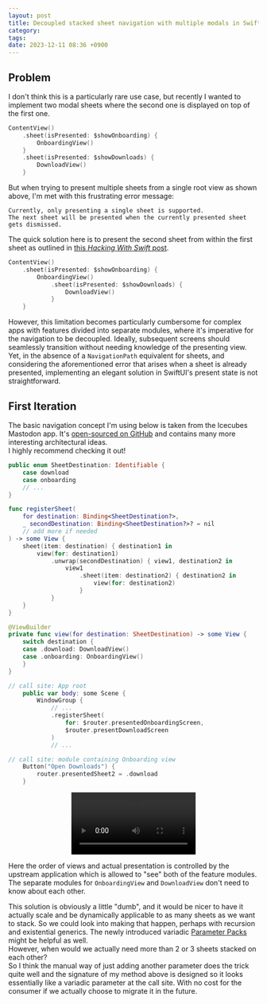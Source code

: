 ```yaml
---
layout: post
title: Decoupled stacked sheet navigation with multiple modals in SwiftUI
category:
tags:
date: 2023-12-11 08:36 +0900
---
```

## Problem

I don't think this is a particularly rare use case, but recently I wanted to implement two modal sheets where the second one is displayed on top of the first one.


```swift
ContentView()
    .sheet(isPresented: $showOnboarding) {
        OnboardingView() 
    }
    .sheet(isPresented: $showDownloads) {
        DownloadView()
    }
```

But when trying to present multiple sheets from a single root view as shown above, I'm met with this frustrating error message:

```console
Currently, only presenting a single sheet is supported.  
The next sheet will be presented when the currently presented sheet gets dismissed.
```

The quick solution here is to present the second sheet from within the first sheet as outlined in [this *Hacking With Swift* post](https://www.hackingwithswift.com/quick-start/swiftui/how-to-present-multiple-sheets).

```swift
ContentView()
    .sheet(isPresented: $showOnboarding) {
        OnboardingView()
            .sheet(isPresented: $showDownloads) {
                DownloadView()
            }
    }
```

However, this limitation becomes particularly cumbersome for complex apps with features divided into separate modules, where it's imperative for the navigation to be decoupled. Ideally, subsequent screens should seamlessly transition without needing knowledge of the presenting view. Yet, in the absence of a `NavigationPath` equivalent for sheets, and considering the aforementioned error that arises when a sheet is already presented, implementing an elegant solution in SwiftUI's present state is not straightforward. 

## First Iteration

The basic navigation concept I'm using below is taken from the Icecubes Mastodon app. 
It's [open-sourced on GitHub](https://github.com/Dimillian/IceCubesApp) and contains many more interesting architectural ideas.  
I highly recommend checking it out!

```swift
public enum SheetDestination: Identifiable {
    case download
    case onboarding
    // ...
}

func registerSheet(
    for destination: Binding<SheetDestination?>,
    _ secondDestination: Binding<SheetDestination?>? = nil
    // add more if needed
) -> some View {
    sheet(item: destination) { destination1 in
        view(for: destination1)
            .unwrap(secondDestination) { view1, destination2 in
                view1
                    .sheet(item: destination2) { destination2 in
                        view(for: destination2)
                    }
            }
    }
}

@ViewBuilder
private func view(for destination: SheetDestination) -> some View {
    switch destination {
    case .download: DownloadView()
    case .onboarding: OnboardingView()
    }
}

// call site: App root
    public var body: some Scene {
        WindowGroup {
            // ...
            .registerSheet(
                for: $router.presentedOnboardingScreen, 
                $router.presentDownloadScreen
            )
            // ...

// call site: module containing Onboarding view
    Button("Open Downloads") {
        router.presentedSheet2 = .download
    }
```
<center>
<video controls="" autoplay="" name="media" width="250px" loop align="center"><source src="https://i.imgur.com/PkGdFiI.mp4" type="video/mp4"></video>
</center>

Here the order of views and actual presentation is controlled by the upstream application which is allowed to "see" both of the feature modules. The separate modules for `OnboardingView` and `DownloadView` don't need to know about each other.  

This solution is obviously a little "dumb", and it would be nicer to have it actually scale and be dynamically applicable to as many sheets as we want to stack. So we could look into making that happen, perhaps with recursion and existential generics. The newly introduced variadic [Parameter Packs](https://github.com/apple/swift-evolution/blob/main/proposals/0393-parameter-packs.md) might be helpful as well.  
However, when would we actually need more than 2 or 3 sheets stacked on each other?  
So I think the manual way of just adding another parameter does the trick quite well and the signature of my method above is designed so it looks essentially like a variadic parameter at the call site. With no cost for the consumer if we actually choose to migrate it in the future.

<!-- ## AnyView Nightmare

```swift
func regVari(destinations: Binding<SheetDestination?>...) -> some View {
    if destinations.count == 1, let first = destinations.first {
        return AnyView(erasing: sheet(item: first) { destination in
            view(for: destination)
        })
    } else {
        var currentView = AnyView(self)
        for destination in destinations {
            currentView = AnyView(currentView.sheet(item: destination) { destination in
            })
        }
        return AnyView(erasing: currentView)
    }
}
```
 -->
